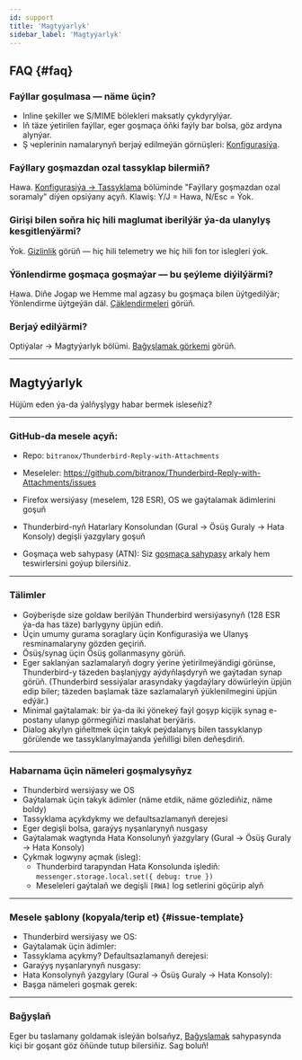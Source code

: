 ```yaml
---
id: support
title: 'Magtyýarlyk'
sidebar_label: 'Magtyýarlyk'
---
```


## FAQ {#faq}

### Faýllar goşulmasa — näme üçin?

- Inline şekiller we S/MIME bölekleri maksatly çykdyrylýar.
- Iň täze ýetirilen faýllar, eger goşmaça öňki faýly bar bolsa, göz ardyna alynýar.
- Ş черlerinin namalarynyň berjaý edilmeýän görnüşleri: [Konfigurasiýa](configuration#blacklist-glob-patterns).

### Faýllary goşmazdan ozal tassyklap bilermiň?

Hawa. [Konfigurasiýa → Tassyklama](configuration#confirmation) bölüminde "Faýllary goşmazdan ozal soramaly" diýen opsiýany açyň. Klawiş: Y/J = Hawa, N/Esc = Ýok.

### Girişi bilen soňra hiç hili maglumat iberilýär ýa-da ulanylyş kesgitlenýärmi?

Ýok. [Gizlinlik](privacy) görüň — hiç hili telemetry we hiç hili fon tor islegleri ýok.

### Ýönlendirme goşmaça goşmaýar — bu şeýleme diýilýärmi?

Hawa. Diňe Jogap we Hemme mal agzasy bu goşmaça bilen üýtgedilýär; Ýönlendirme üýtgeýän däl. [Çäklendirmeleri](usage#limitations) görüň.

### Berjaý edilýärmi?

Optiýalar → Magtyýarlyk bölümi. [Bağyşlamak görkemi](configuration#donation-visibility) görüň.

---

## Magtyýarlyk

Hüjüm eden ýa-da ýalňyşlygy habar bermek isleseňiz?

---

### GitHub-da mesele açyň:

- Repo: `bitranox/Thunderbird-Reply-with-Attachments`
- Meseleler: https://github.com/bitranox/Thunderbird-Reply-with-Attachments/issues
- Firefox wersiýasy (meselem, 128 ESR), OS we gaýtalamak ädimlerini goşuň
- Thunderbird-nyň Hatarlary Konsolundan (Gural → Ösüş Guraly → Hata Konsoly) degişli ýazgylary goşuň

- Goşmaça web sahypasy (ATN): Siz [goşmaça sahypasy](https://addons.thunderbird.net/thunderbird/addon/reply-with-attachments) arkaly hem teswirlersini goýup bilersiňiz.

---

### Tälimler

- Goýberişde size goldaw berilýän Thunderbird wersiýasynyň (128 ESR ýa-da has täze) barlygyny üpjün ediň.
- Üçin umumy gurama soraglary üçin Konfigurasiýa we Ulanyş resminamalaryny gözden geçiriň.
- Ösüş/synag üçin Ösüş gollanmasyny görüň.
- Eger saklanýan sazlamalaryň dogry ýerine ýetirilmeýändigi görünse, Thunderbird-y täzeden başlanjygy aýdyňlaşdyryň we gaýtadan synap görüň. (Thunderbird sessiýalar arasyndaky ýagdaýlary döwürleýin üpjün edip biler; täzeden başlamak täze sazlamalaryň ýüklenilmegini üpjün edýär.)
- Minimal gaýtalamak: bir ýa-da iki ýönekeý faýl goşyp kiçijik synag e-postany ulanyp görmegiňizi maslahat berýäris.
- Dialog akylyn giňeltmek üçin takyk peýdalanyş bilen tassyklanyp görülende we tassyklanylmaýanda ýeňilligi bilen deňeşdiriň.

---

### Habarnama üçin nämeleri goşmalysyňyz

- Thunderbird wersiýasy we OS
- Gaýtalamak üçin takyk ädimler (näme etdik, näme gözlediňiz, näme boldy)
- Tassyklama açykdykmy we defaultsazlamanyň derejesi
- Eger degişli bolsa, garaýyş nyşanlarynyň nusgasy
- Gaýtalamak wagtynda Hata Konsolunyň ýazgylary (Gural → Ösüş Guraly → Hata Konsoly)
- Çykmak logwyny açmak (isleg):
  - Thunderbird tarapyndan Hata Konsolunda işlediň: `messenger.storage.local.set({ debug: true })`
  - Meseleleri gaýtalaň we degişli `[RWA]` log setlerini göçürip alyň

---

### Mesele şablony (kopyala/terip et) {#issue-template}

- Thunderbird wersiýasy we OS:
- Gaýtalamak üçin ädimler:
- Tassyklama açykmy? Defaultsazlamanyň derejesi:
- Garaýyş nyşanlarynyň nusgasy:
- Hata Konsolynyň ýazgylary (Gural → Ösüş Guraly → Hata Konsoly):
- Başga nämeleri goşmak gerek:

---

### Bağyşlaň

Eger bu taslamany goldamak isleýän bolsaňyz, [Bağyşlamak](donation) sahypasynda kiçi bir goşant göz öňünde tutup bilersiňiz. Sag boluň!
